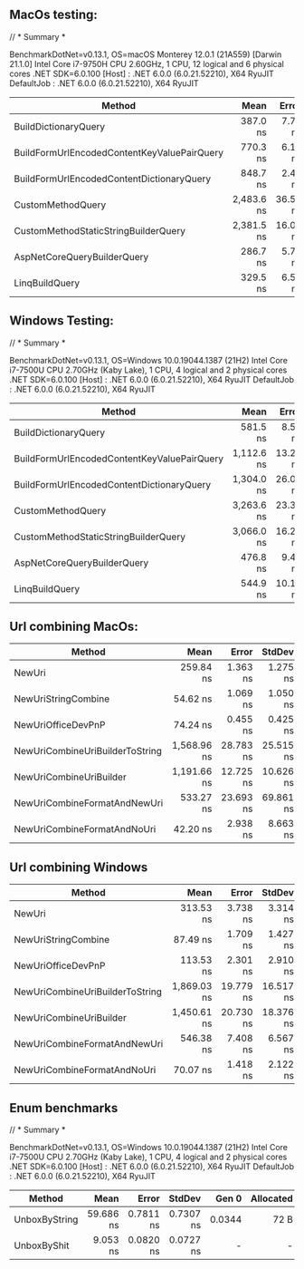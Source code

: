 ## MacOs testing:
// * Summary *

BenchmarkDotNet=v0.13.1, OS=macOS Monterey 12.0.1 (21A559) [Darwin 21.1.0]
Intel Core i7-9750H CPU 2.60GHz, 1 CPU, 12 logical and 6 physical cores
.NET SDK=6.0.100
[Host]     : .NET 6.0.0 (6.0.21.52210), X64 RyuJIT
DefaultJob : .NET 6.0.0 (6.0.21.52210), X64 RyuJIT

|                                      Method |       Mean |    Error |   StdDev |     Median |  Gen 0 | Allocated |
|-------------------------------------------- |-----------:|---------:|---------:|-----------:|-------:|----------:|
|                        BuildDictionaryQuery |   387.0 ns |  7.70 ns | 21.08 ns |   384.4 ns | 0.1540 |     968 B |
| BuildFormUrlEncodedContentKeyValuePairQuery |   770.3 ns |  6.18 ns |  5.78 ns |   773.1 ns | 0.2232 |   1,400 B |
|   BuildFormUrlEncodedContentDictionaryQuery |   848.7 ns |  2.44 ns |  2.28 ns |   849.1 ns | 0.2518 |   1,584 B |
|                           CustomMethodQuery | 2,483.6 ns | 36.50 ns | 56.82 ns | 2,455.9 ns | 0.1945 |   1,232 B |
|        CustomMethodStaticStringBuilderQuery | 2,381.5 ns | 16.03 ns | 12.52 ns | 2,381.5 ns | 0.1373 |     880 B |
|                 AspNetCoreQueryBuilderQuery |   286.7 ns |  5.75 ns |  8.60 ns |   282.6 ns | 0.1183 |     744 B |
|                              LinqBuildQuery |   329.5 ns |  6.52 ns | 11.77 ns |   324.9 ns | 0.1273 |     800 B |

## Windows Testing:
// * Summary *

BenchmarkDotNet=v0.13.1, OS=Windows 10.0.19044.1387 (21H2)
Intel Core i7-7500U CPU 2.70GHz (Kaby Lake), 1 CPU, 4 logical and 2 physical cores
.NET SDK=6.0.100
[Host]     : .NET 6.0.0 (6.0.21.52210), X64 RyuJIT
DefaultJob : .NET 6.0.0 (6.0.21.52210), X64 RyuJIT


|                                      Method |       Mean |    Error |   StdDev |  Gen 0 | Allocated |
|-------------------------------------------- |-----------:|---------:|---------:|-------:|----------:|
|                        BuildDictionaryQuery |   581.5 ns |  8.52 ns |  7.97 ns | 0.4625 |     968 B |
| BuildFormUrlEncodedContentKeyValuePairQuery | 1,112.6 ns | 13.21 ns | 10.31 ns | 0.6695 |   1,400 B |
|   BuildFormUrlEncodedContentDictionaryQuery | 1,304.0 ns | 26.01 ns | 55.99 ns | 0.7572 |   1,584 B |
|                           CustomMethodQuery | 3,263.6 ns | 23.32 ns | 21.81 ns | 0.5875 |   1,232 B |
|        CustomMethodStaticStringBuilderQuery | 3,066.0 ns | 16.22 ns | 14.38 ns | 0.4196 |     880 B |
|                 AspNetCoreQueryBuilderQuery |   476.8 ns |  9.49 ns | 13.61 ns | 0.3557 |     744 B |
|                              LinqBuildQuery |   544.9 ns | 10.15 ns | 10.43 ns | 0.3824 |     800 B |

## Url combining MacOs:

|                          Method |        Mean |     Error |    StdDev |      Median |  Gen 0 | Allocated |
|-------------------------------- |------------:|----------:|----------:|------------:|-------:|----------:|
|                          NewUri |   259.84 ns |  1.363 ns |  1.275 ns |   259.40 ns | 0.0367 |     232 B |
|             NewUriStringCombine |    54.62 ns |  1.069 ns |  1.050 ns |    54.61 ns | 0.0395 |     248 B |
|              NewUriOfficeDevPnP |    74.24 ns |  0.455 ns |  0.425 ns |    74.27 ns | 0.0395 |     248 B |
| NewUriCombineUriBuilderToString | 1,568.96 ns | 28.783 ns | 25.515 ns | 1,565.71 ns | 0.1755 |   1,104 B |
|         NewUriCombineUriBuilder | 1,191.66 ns | 12.725 ns | 10.626 ns | 1,191.78 ns | 0.1335 |     840 B |
|    NewUriCombineFormatAndNewUri |   533.27 ns | 23.693 ns | 69.861 ns |   497.46 ns | 0.0629 |     400 B |
|     NewUriCombineFormatAndNoUri |    42.20 ns |  2.938 ns |  8.663 ns |    38.63 ns | 0.0293 |     184 B |

## Url combining Windows

|                          Method |        Mean |     Error |    StdDev |  Gen 0 | Allocated |
|-------------------------------- |------------:|----------:|----------:|-------:|----------:|
|                          NewUri |   313.53 ns |  3.738 ns |  3.314 ns | 0.1106 |     232 B |
|             NewUriStringCombine |    87.49 ns |  1.709 ns |  1.427 ns | 0.1186 |     248 B |
|              NewUriOfficeDevPnP |   113.53 ns |  2.301 ns |  2.910 ns | 0.1185 |     248 B |
| NewUriCombineUriBuilderToString | 1,869.03 ns | 19.779 ns | 16.517 ns | 0.5264 |   1,104 B |
|         NewUriCombineUriBuilder | 1,450.61 ns | 20.730 ns | 18.376 ns | 0.4005 |     840 B |
|    NewUriCombineFormatAndNewUri |   546.38 ns |  7.408 ns |  6.567 ns | 0.1912 |     400 B |
|     NewUriCombineFormatAndNoUri |    70.07 ns |  1.418 ns |  2.122 ns | 0.0880 |     184 B |

## Enum benchmarks

// * Summary *

BenchmarkDotNet=v0.13.1, OS=Windows 10.0.19044.1387 (21H2)
Intel Core i7-7500U CPU 2.70GHz (Kaby Lake), 1 CPU, 4 logical and 2 physical cores
.NET SDK=6.0.100
[Host]     : .NET 6.0.0 (6.0.21.52210), X64 RyuJIT
DefaultJob : .NET 6.0.0 (6.0.21.52210), X64 RyuJIT


|        Method |      Mean |     Error |    StdDev |  Gen 0 | Allocated |
|-------------- |----------:|----------:|----------:|-------:|----------:|
| UnboxByString | 59.686 ns | 0.7811 ns | 0.7307 ns | 0.0344 |      72 B |
|   UnboxByShit |  9.053 ns | 0.0820 ns | 0.0727 ns |      - |         - |
